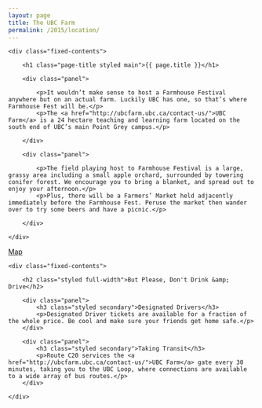 ```yaml
---
layout: page
title: The UBC Farm
permalink: /2015/location/
---
```


<div class="panel-container two-up location-intro-2up">

	<div class="fixed-contents">

	    <h1 class="page-title styled main">{{ page.title }}</h1>

		<div class="panel">

			<p>It wouldn’t make sense to host a Farmhouse Festival anywhere but on an actual farm. Luckily UBC has one, so that’s where Farmhouse Fest will be.</p>
			<p>The <a href="http://ubcfarm.ubc.ca/contact-us/">UBC Farm</a> is a 24 hectare teaching and learning farm located on the south end of UBC’s main Point Grey campus.</p>

		</div>

		<div class="panel">

			<p>The field playing host to Farmhouse Festival is a large, grassy area including a small apple orchard, surrounded by towering conifer forest. We encourage you to bring a blanket, and spread out to enjoy your afternoon.</p>
			<p>Plus, there will be a Farmers’ Market held adjacently immediately before the Farmhouse Fest. Peruse the market then wander over to try some beers and have a picnic.</p>

		</div>

	</div>
</div>


<div class="panel-container three-up location-photos-3up">

</div>

<div class="map">
	<a href="https://www.google.ca/maps/place/UBC+Farm/@49.250699,-123.237457,17z/data=!3m1!4b1!4m2!3m1!1s0x548672d4799fae1f:0xe9b92d59922eb0d">
		Map
	</a>
</div>

<div class="panel-container two-up location-gettinghome-2up">

	<div class="fixed-contents">

		<h2 class="styled full-width">But Please, Don't Drink &amp; Drive</h2>

		<div class="panel">
			<h3 class="styled secondary">Designated Drivers</h3>
			<p>Designated Driver tickets are available for a fraction of the whole price. Be cool and make sure your friends get home safe.</p>
		</div>

		<div class="panel">
			<h3 class="styled secondary">Taking Transit</h3>
			<p>Route C20 services the <a href="http://ubcfarm.ubc.ca/contact-us/">UBC Farm</a> gate every 30 minutes, taking you to the UBC Loop, where connections are available to a wide array of bus routes.</p>
		</div>

	</div>
</div>
